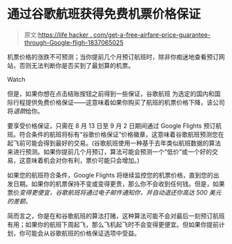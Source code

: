 # 通过谷歌航班获得免费机票价格保证

> 原文:[https://life hacker . com/get-a-free-airfare-price-guarantee-through-Google-fligh-1837065025](https://lifehacker.com/get-a-free-airfare-price-guarantee-through-google-fligh-1837065025)

机票价格的涨跌不可预测；当你提前几个月预订航班时，除非你痴迷地查看预订网站，否则无法判断你是否买到了最划算的机票。

Watch

但是，如果你想在点击结账按钮之前得到一些保证，谷歌航班 为选定的国内和国际行程提供免费价格保证——这意味着如果你购买了航班的机票价格下降，该公司将*退款*给你。

要享受价格保证，只需在 8 月 13 日至 9 月 2 日期间通过 Google Flights 预订航班。符合条件的航班将标有“谷歌价格保证”价格徽章，这意味着谷歌航班预测您在起飞前可能会得到最好的交易。(谷歌航班使用一种基于去年类似航班数据的算法来进行预测。如果你提前几个月预订，算法可能会预测一个“低价”或一个好的交易，这意味着机会对你有利，票价可能只会增加。)

如果您的航班符合条件，Google Flights 将继续监控您的机票价格，直到您的出发日期。如果你的机票保持不变或变得更贵，那么你不会收到任何钱。但是，如果票价*变得更便宜，谷歌航班将通过电子邮件通知你，并自动退还你高达 500 美元的差额。*

简而言之，你是在和谷歌航班的算法打赌，这种算法可能不会对最后一刻预订航班有用；如果你的航班下周起飞，那么飞机起飞时不会变得更便宜。但如果你提前计划，你可能会从谷歌航班的价格保证选项中受益。